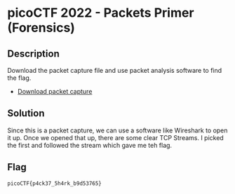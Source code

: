 # picoCTF 2022 - Packets Primer (Forensics)

## Description

Download the packet capture file and use packet analysis software to find the flag.

- [Download packet capture](https://artifacts.picoctf.net/c/200/network-dump.flag.pcap)

## Solution

Since this is a packet capture, we can use a software like Wireshark to open it up.
Once we opened that up, there are some clear TCP Streams.
I picked the first and followed the stream which gave me teh flag.

## Flag

`picoCTF{p4ck37_5h4rk_b9d53765}`
